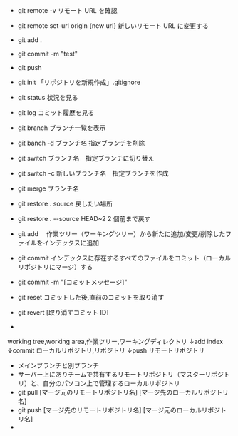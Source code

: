 - git remote -v リモート URL を確認
- git remote set-url origin {new url} 新しいリモート URL に変更する
- git add .
- git commit -m "test"
- git push

- git init 「リポジトリを新規作成」.gitignore
- git status 状況を見る
- git log コミット履歴を見る
- git branch ブランチ一覧を表示
- git banch -d ブランチ名 指定ブランチを削除
- git switch ブランチ名　指定ブランチに切り替え
- git switch -c 新しいブランチ名　指定ブランチを作成
- git merge ブランチ名
- git restore . source 戻したい場所
- git restore . --source HEAD~2 2 個前まで戻す
- git add 　作業ツリー（ワーキングツリー）から新たに追加/変更/削除したファイルをインデックスに追加
- git commit インデックスに存在するすべてのファイルをコミット（ローカルリポジトリにマージ）する
- git commit -m "[コミットメッセージ]"
- git reset コミットした後,直前のコミットを取り消す
- git revert [取り消すコミット ID]
-

working tree,working area,作業ツリー,ワーキングディレクトリ
↓add
index
↓commit
ローカルリポジトリ,リポジトリ
↓push
リモートリポジトリ

- メインブランチと別ブランチ
- サーバー上にありチームで共有するリモートリポジトリ（マスターリポジトリ）と、自分のパソコン上で管理するローカルリポジトリ
- git pull [マージ元のリモートリポジトリ名] [マージ先のローカルリポジトリ名]
- git push [マージ先のリモートリポジトリ名] [マージ元のローカルリポジトリ名]
-
